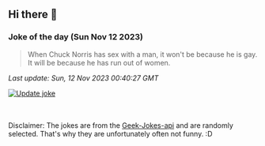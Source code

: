 ## Hi there 👋

### Joke of the day (Sun Nov 12 2023)
<!-- joke -->
>When Chuck Norris has sex with a man, it won't be because he is gay. It will be because he has run out of women.
<!-- /joke -->

*Last update: Sun, 12 Nov 2023 00:40:27 GMT*

[![Update joke](https://github.com/nclskfm/nclskfm/actions/workflows/joke.yml/badge.svg)](https://github.com/nclskfm/nclskfm/actions/workflows/joke.yml)

<br><br>
Disclaimer: The jokes are from the [Geek-Jokes-api](https://github.com/sameerkumar18/geek-joke-api) and are randomly selected. That's why they are unfortunately often not funny. :D
